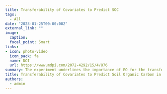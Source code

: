 ```yaml
---
title: Transferability of Covariates to Predict SOC
tags:
  - All
date: "2023-01-25T00:00:00Z"
external_link: ""
image:
  caption: 
  focal_point: Smart
links:
- icon: photo-video
  icon_pack: fa
  name: DOI
  url: https://www.mdpi.com/2072-4292/15/4/876
summary: The experiment underlines the importance of EO for the transfer and extrapolation of DSM models.
title: Transferability of Covariates to Predict Soil Organic Carbon in Cropland Soils
authors: 
  - admin
---
```


